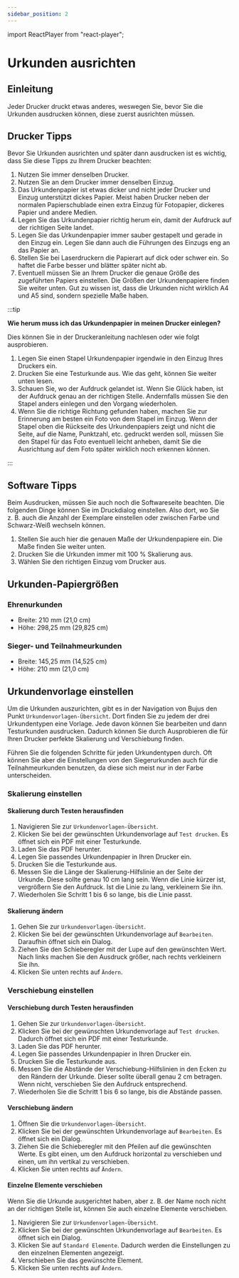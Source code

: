 ```yaml
---
sidebar_position: 2
---
```


import ReactPlayer from "react-player";

# Urkunden ausrichten

<div className="video__wrapper">
  <ReactPlayer
    className="video__player"
    controls
    height="100%"
    config={{
      file: {
        attributes: {
          poster:
            "https://storage.googleapis.com/files.bujus.de/school-app-tutorials/school-app-urkunden-ausrichten-tutorial-thumbnail.jpg",
        },
      },
    }}
    url="https://storage.googleapis.com/files.bujus.de/school-app-tutorials/school-app-urkunden-ausrichten-tutorial.mp4"
    width="100%"
  />
</div>

## Einleitung

Jeder Drucker druckt etwas anderes, weswegen Sie, bevor Sie die Urkunden ausdrucken können, diese zuerst ausrichten müssen.

## Drucker Tipps

Bevor Sie Urkunden ausrichten und später dann ausdrucken ist es wichtig, dass Sie diese Tipps zu Ihrem Drucker beachten:

1. Nutzen Sie immer denselben Drucker.
2. Nutzen Sie an dem Drucker immer denselben Einzug.
3. Das Urkundenpapier ist etwas dicker und nicht jeder Drucker und Einzug unterstützt dickes Papier. Meist haben Drucker neben der normalen Papierschublade einen extra Einzug für Fotopapier, dickeres Papier und andere Medien.
4. Legen Sie das Urkundenpapier richtig herum ein, damit der Aufdruck auf der richtigen Seite landet.
5. Legen Sie das Urkundenpapier immer sauber gestapelt und gerade in den Einzug ein. Legen Sie dann auch die Führungen des Einzugs eng an das Papier an.
6. Stellen Sie bei Laserdruckern die Papierart auf dick oder schwer ein. So haftet die Farbe besser und blätter später nicht ab.
7. Eventuell müssen Sie an Ihrem Drucker die genaue Größe des zugeführten Papiers einstellen. Die Größen der Urkundenpapiere finden Sie weiter unten. Gut zu wissen ist, dass die Urkunden nicht wirklich A4 und A5 sind, sondern spezielle Maße haben.

:::tip

**Wie herum muss ich das Urkundenpapier in meinen Drucker einlegen?**

Dies können Sie in der Druckeranleitung nachlesen oder wie folgt ausprobieren.

1. Legen Sie einen Stapel Urkundenpapier irgendwie in den Einzug Ihres Druckers ein.
2. Drucken Sie eine Testurkunde aus. Wie das geht, können Sie weiter unten lesen.
3. Schauen Sie, wo der Aufdruck gelandet ist. Wenn Sie Glück haben, ist der Aufdruck genau an der richtigen Stelle. Andernfalls müssen Sie den Stapel anders einlegen und den Vorgang wiederholen.
4. Wenn Sie die richtige Richtung gefunden haben, machen Sie zur Erinnerung am besten ein Foto von dem Stapel im Einzug. Wenn der Stapel oben die Rückseite des Urkundenpapiers zeigt und nicht die Seite, auf die Name, Punktzahl, etc. gedruckt werden soll, müssen Sie den Stapel für das Foto eventuell leicht anheben, damit Sie die Ausrichtung auf dem Foto später wirklich noch erkennen können.

:::

## Software Tipps

Beim Ausdrucken, müssen Sie auch noch die Softwareseite beachten. Die folgenden Dinge können Sie im Druckdialog einstellen. Also dort, wo Sie z. B. auch die Anzahl der Exemplare einstellen oder zwischen Farbe und Schwarz-Weiß wechseln können.

1. Stellen Sie auch hier die genauen Maße der Urkundenpapiere ein. Die Maße finden Sie weiter unten.
2. Drucken Sie die Urkunden immer mit 100 % Skalierung aus.
3. Wählen Sie den richtigen Einzug vom Drucker aus.

## Urkunden-Papiergrößen

### Ehrenurkunden

- Breite: 210 mm (21,0 cm)
- Höhe: 298,25 mm (29,825 cm)

### Sieger- und Teilnahmeurkunden

- Breite: 145,25 mm (14,525 cm)
- Höhe: 210 mm (21,0 cm)

## Urkundenvorlage einstellen

Um die Urkunden auszurichten, gibt es in der Navigation von Bujus den Punkt `Urkundenvorlagen-Übersicht`. Dort finden Sie zu jedem der drei Urkundentypen eine Vorlage. Jede davon können Sie bearbeiten und dann Testurkunden ausdrucken. Dadurch können Sie durch Ausprobieren die für Ihren Drucker perfekte Skalierung und Verschiebung finden.

Führen Sie die folgenden Schritte für jeden Urkundentypen durch. Oft können Sie aber die Einstellungen von den Siegerurkunden auch für die Teilnahmeurkunden benutzen, da diese sich meist nur in der Farbe unterscheiden.

### Skalierung einstellen

#### Skalierung durch Testen herausfinden

1. Navigieren Sie zur `Urkundenvorlagen-Übersicht`.
2. Klicken Sie bei der gewünschten Urkundenvorlage auf `Test drucken`. Es öffnet sich ein PDF mit einer Testurkunde.
3. Laden Sie das PDF herunter.
4. Legen Sie passendes Urkundenpapier in Ihren Drucker ein.
5. Drucken Sie die Testurkunde aus.
6. Messen Sie die Länge der Skalierung-Hilfslinie an der Seite der Urkunde. Diese sollte genau 10 cm lang sein. Wenn die Linie kürzer ist, vergrößern Sie den Aufdruck. Ist die Linie zu lang, verkleinern Sie ihn.
7. Wiederholen Sie Schritt 1 bis 6 so lange, bis die Linie passt.

#### Skalierung ändern

1. Gehen Sie zur `Urkundenvorlagen-Übersicht`.
2. Klicken Sie bei der gewünschten Urkundenvorlage auf `Bearbeiten`. Daraufhin öffnet sich ein Dialog.
3. Ziehen Sie den Schieberegler mit der Lupe auf den gewünschten Wert. Nach links machen Sie den Ausdruck größer, nach rechts verkleinern Sie ihn.
4. Klicken Sie unten rechts auf `Ändern`.

### Verschiebung einstellen

#### Verschiebung durch Testen herausfinden

1. Gehen Sie zur `Urkundenvorlagen-Übersicht`.
2. Klicken Sie bei der gewünschten Urkundenvorlage auf `Test drucken`. Dadurch öffnet sich ein PDF mit einer Testurkunde.
3. Laden Sie das PDF herunter.
4. Legen Sie passendes Urkundenpapier in Ihren Drucker ein.
5. Drucken Sie die Testurkunde aus.
6. Messen Sie die Abstände der Verschiebung-Hilfslinien in den Ecken zu den Rändern der Urkunde. Dieser sollte überall genau 2 cm betragen. Wenn nicht, verschieben Sie den Aufdruck entsprechend.
7. Wiederholen Sie die Schritt 1 bis 6 so lange, bis die Abstände passen.

#### Verschiebung ändern

1. Öffnen Sie die `Urkundenvorlagen-Übersicht`.
2. Klicken Sie bei der gewünschten Urkundenvorlage auf `Bearbeiten`. Es öffnet sich ein Dialog.
3. Ziehen Sie die Schieberegler mit den Pfeilen auf die gewünschten Werte. Es gibt einen, um den Aufdruck horizontal zu verschieben und einen, um ihn vertikal zu verschieben.
4. Klicken Sie unten rechts auf `Ändern`.

#### Einzelne Elemente verschieben

Wenn Sie die Urkunde ausgerichtet haben, aber z. B. der Name noch nicht an der richtigen Stelle ist, können Sie auch einzelne Elemente verschieben.

1. Navigieren Sie zur `Urkundenvorlagen-Übersicht`.
2. Klicken Sie bei der gewünschten Urkundenvorlage auf `Bearbeiten`. Es öffnet sich ein Dialog.
3. Klicken Sie auf `Standard Elemente`. Dadurch werden die Einstellungen zu den einzelnen Elementen angezeigt.
4. Verschieben Sie das gewünschte Element.
5. Klicken Sie unten rechts auf `Ändern`.
